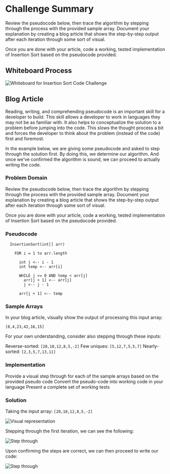 # Challenge Summary

Review the pseudocode below, then trace the algorithm by stepping through the process with the provided sample array. Document your explanation by creating a blog article that shows the step-by-step output after each iteration through some sort of visual.

Once you are done with your article, code a working, tested implementation of Insertion Sort based on the pseudocode provided.

## Whiteboard Process

![Whiteboard for Insertion Sort Code Challenge](/code_challenge_26.png)

## Blog Article

Reading, writing, and comprehending pseudocode is an important skill for a developer to build. This skill allows a developer to work in languages they may not be as familiar with. It also helps to conceptualize the solution to a problem before jumping into the code. This slows the thought process a bit and forces the developer to think about the problem (instead of the code) first and foremost.

In the example below, we are giving some pseudocode and asked to step through the solution first. By doing this, we determine our algorithm. And once we've confirmed the algorithm is sound, we can proceed to actually writing the code.

### Problem Domain

Review the pseudocode below, then trace the algorithm by stepping through the process with the provided sample array. Document your explanation by creating a blog article that shows the step-by-step output after each iteration through some sort of visual.

Once you are done with your article, code a working, tested implementation of Insertion Sort based on the pseudocode provided.

### Pseudocode

```
  InsertionSort(int[] arr)

    FOR i = 1 to arr.length

      int j <-- i - 1
      int temp <-- arr[i]

      WHILE j >= 0 AND temp < arr[j]
        arr[j + 1] <-- arr[j]
        j <-- j - 1

      arr[j + 1] <-- temp
```

### Sample Arrays

In your blog article, visually show the output of processing this input array:

`[8,4,23,42,16,15]`

For your own understanding, consider also stepping through these inputs:

Reverse-sorted: `[20,18,12,8,5,-2]`
Few uniques: `[5,12,7,5,5,7]`
Nearly-sorted: `[2,3,5,7,13,11]`

### Implementation

Provide a visual step through for each of the sample arrays based on the provided pseudo code
Convert the pseudo-code into working code in your language
Present a complete set of working tests

### Solution

Taking the input array: `[20,18,12,8,5,-2]`

![Visual representation](/cc26_visual.png)

Stepping through the first iteration, we can see the following:

![Step through](/cc26_stepthrough.png)

Upon confirming the steps are correct, we can then proceed to write our code:

![Step through](/cc26_code.png)

